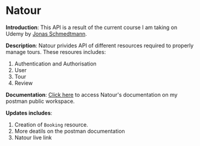# Natour

  **Introduction**: This API is a result of the current course I am taking on Udemy by [Jonas Schmedtmann](https://codingheroes.io/).  
  
  **Description**: Natour privides API of different resources required to properly manage tours. These resoures includes:  
  1. Authentication and Authorisation  
  2. User  
  3. Tour  
  4. Review 
  
  **Documentation**: [Click here](https://www.postman.com/bold-escape-741874/workspace/3952466d-52e6-4ef0-bc6e-c62ce375f941/collection/17665617-b0b6c6b8-18cb-4de6-bba5-7ad801e5a9a5) to access Natour's documentation on my postman public workspace.
  
  
  **Updates includes**:
  1. Creation of `Booking` resource.
  2. More deatils on the postman documentation
  3. Natour live link
